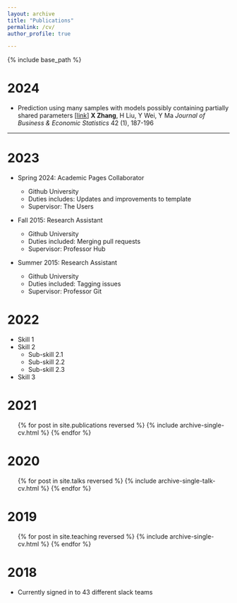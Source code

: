 ```yaml
---
layout: archive
title: "Publications"
permalink: /cv/
author_profile: true

---
```


{% include base_path %}

2024
======
* Prediction using many samples with models possibly containing partially shared parameters [[link](https://doi.org/10.1080/07350015.2023.2166515)]
**X Zhang**, H Liu, Y Wei, Y Ma
*Journal of Business & Economic Statistics* 42 (1), 187-196

-----

2023
======
* Spring 2024: Academic Pages Collaborator
  * Github University
  * Duties includes: Updates and improvements to template
  * Supervisor: The Users

* Fall 2015: Research Assistant
  * Github University
  * Duties included: Merging pull requests
  * Supervisor: Professor Hub

* Summer 2015: Research Assistant
  * Github University
  * Duties included: Tagging issues
  * Supervisor: Professor Git
  
2022
======
* Skill 1
* Skill 2
  * Sub-skill 2.1
  * Sub-skill 2.2
  * Sub-skill 2.3
* Skill 3

2021
======
  <ul>{% for post in site.publications reversed %}
    {% include archive-single-cv.html %}
  {% endfor %}</ul>
  
2020
======
  <ul>{% for post in site.talks reversed %}
    {% include archive-single-talk-cv.html  %}
  {% endfor %}</ul>
  
2019
======
  <ul>{% for post in site.teaching reversed %}
    {% include archive-single-cv.html %}
  {% endfor %}</ul>
  
2018
======
* Currently signed in to 43 different slack teams

